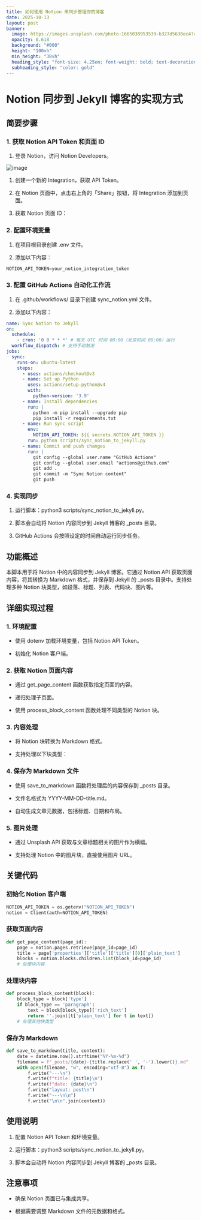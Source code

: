 ```yaml
---
title: 如何使用 Notion 来同步管理你的博客
date: 2025-10-13
layout: post
banner:
  image: https://images.unsplash.com/photo-1665038953539-b327d5638ec4?crop=entropy&cs=tinysrgb&fit=max&fm=jpg&ixid=M3w2OTIwMzJ8MHwxfHJhbmRvbXx8fHx8fHx8fDE3NjAzNTEwODZ8&ixlib=rb-4.1.0&q=80&w=1080
  opacity: 0.618
  background: "#000"
  height: "100vh"
  min_height: "38vh"
  heading_style: "font-size: 4.25em; font-weight: bold; text-decoration: underline"
  subheading_style: "color: gold"
---
```


# Notion 同步到 Jekyll 博客的实现方式

## 简要步骤

### 1. 获取 Notion API Token 和页面 ID

1. 登录 Notion，访问 Notion Developers。

![image](https://prod-files-secure.s3.us-west-2.amazonaws.com/a7a0cc5a-89b9-4cda-8686-1fba0ca52f40/d19c1afe-dea5-4312-9333-786b0ba83054/image.png?X-Amz-Algorithm=AWS4-HMAC-SHA256&X-Amz-Content-Sha256=UNSIGNED-PAYLOAD&X-Amz-Credential=ASIAZI2LB4665HPC7TYB%2F20251013%2Fus-west-2%2Fs3%2Faws4_request&X-Amz-Date=20251013T102444Z&X-Amz-Expires=3600&X-Amz-Security-Token=IQoJb3JpZ2luX2VjEJr%2F%2F%2F%2F%2F%2F%2F%2F%2F%2FwEaCXVzLXdlc3QtMiJHMEUCIFyNKcWGu16S5MvwChkywgKxNVtzLSKH6nSJuoPHpPlDAiEAtD90ZA9b%2FtIaLOX0IJ8e4z6aszW7gfsIayBXo9jZfN0q%2FwMIQxAAGgw2Mzc0MjMxODM4MDUiDH1Mj2o%2Fbc35KSMAQCrcA4HO4ZyWKjqGe%2B6LrPnmho2%2BJpdPDI7UewQMC8vW2N5OsqmuLef6opuW%2BtxJ6Dj0SUYkhQEV%2FK28h%2FdobWG7dyaYZdou1noFMaKDQ5%2FvkyGFlZyz1uvsZ6Eg4qwXq8Xkq%2BWV3kaJVpbou%2FkGgLhTnZn5gYgCMqrpwnrRloyBJcGvNdv0RaUPEQYw9HpZWwAH1IjmUZFZgwQtmohL8ym2Xf7qURImfZWeTzaKyyVcSCewfFjL2zez815zkEofpgzEQzCNCRHHSAF9iTJ12qr0pYrQIhUneas88bh8V0pOq4Bsv4cQhiPjYUV5sE0OX9F%2BNRhGzsXJTwlRA3Tm%2BTeVHLKZpkbj5GqVnLtdxrVzw4iydfuND%2FWmWkFKHLpv17W2t%2BpTFUNppIkY%2B0pNR9hFmr6%2Bo4k8ODHGSft050DfflYnOKe3zBH3qSAm1j1KCNbAmVRLMtVtmqQ9qznLfaykWGXsjUxDSLhDBjg%2BYzLaWdiOyeRKEqXBySxpu9wE7LvcrUrWk7la1dVY5nkJJo%2B8m5N%2F7JM9AqezTWRmhIT6y7pxaofxr0poVDGVhrNisKh73h29rOWvKmDIKPzPAROU5onnoHB3tEas%2FzHsBPRrkkqn7B3%2BCq6ssy%2F2SdQQMJyas8cGOqUB5B%2B2bVmJ4s7Sq%2BqXGuZUik3kIdn3KGxLmcBsXUW59WuCuY8Axyd64wQlNs21jbJNUDBREa0g3esKGpOqIdTpAes9iU1kt1R4SoU0J72kWIxAy5CLYVGlwph0vU%2Fcn7uNUSI56D09BexF2Nj3WVySlrKLvQIKcYmKRH4rnbbkuJLZk6lU1mRYcM68V%2BUj%2Fax%2Bl%2FJHk4neNY9gKWccMORo%2FnJoeX2V&X-Amz-Signature=7db68ceef9cd79e3f2f87d8331829f4ac6e9d92d7a49a71d93b569e63a176d51&X-Amz-SignedHeaders=host&x-amz-checksum-mode=ENABLED&x-id=GetObject)

1. 创建一个新的 Integration，获取 API Token。

1. 在 Notion 页面中，点击右上角的「Share」按钮，将 Integration 添加到页面。

1. 获取 Notion 页面 ID：


### 2. 配置环境变量

1. 在项目根目录创建 .env 文件。

1. 添加以下内容：

```javascript
NOTION_API_TOKEN=your_notion_integration_token
```

### 3. 配置 GitHub Actions 自动化工作流

1. 在 .github/workflows/ 目录下创建 sync_notion.yml 文件。

1. 添加以下内容：

```yaml
name: Sync Notion to Jekyll
on:
  schedule:
    - cron: '0 0 * * *' # 每天 UTC 时间 00:00（北京时间 08:00）运行
  workflow_dispatch: # 支持手动触发
jobs:
  sync:
    runs-on: ubuntu-latest
    steps:
      - uses: actions/checkout@v3
      - name: Set up Python
        uses: actions/setup-python@v4
        with:
          python-version: '3.9'
      - name: Install dependencies
        run: |
          python -m pip install --upgrade pip
          pip install -r requirements.txt
      - name: Run sync script
        env:
          NOTION_API_TOKEN: ${{ secrets.NOTION_API_TOKEN }}
        run: python scripts/sync_notion_to_jekyll.py
      - name: Commit and push changes
        run: |
          git config --global user.name "GitHub Actions"
          git config --global user.email "actions@github.com"
          git add .
          git commit -m "Sync Notion content"
          git push
```

### 4. 实现同步

1. 运行脚本：python3 scripts/sync_notion_to_jekyll.py。

1. 脚本会自动将 Notion 内容同步到 Jekyll 博客的 _posts 目录。

1. GitHub Actions 会按照设定的时间自动运行同步任务。

## 功能概述

本脚本用于将 Notion 中的内容同步到 Jekyll 博客。它通过 Notion API 获取页面内容，将其转换为 Markdown 格式，并保存到 Jekyll 的 _posts 目录中。支持处理多种 Notion 块类型，如段落、标题、列表、代码块、图片等。

## 详细实现过程

### 1. 环境配置

- 使用 dotenv 加载环境变量，包括 Notion API Token。

- 初始化 Notion 客户端。

### 2. 获取 Notion 页面内容

- 通过 get_page_content 函数获取指定页面的内容。

- 递归处理子页面。

- 使用 process_block_content 函数处理不同类型的 Notion 块。

### 3. 内容处理

- 将 Notion 块转换为 Markdown 格式。

- 支持处理以下块类型：


### 4. 保存为 Markdown 文件

- 使用 save_to_markdown 函数将处理后的内容保存到 _posts 目录。

- 文件名格式为 YYYY-MM-DD-title.md。

- 自动生成文章元数据，包括标题、日期和布局。

### 5. 图片处理

- 通过 Unsplash API 获取与文章标题相关的图片作为横幅。

- 支持处理 Notion 中的图片块，直接使用图片 URL。

## 关键代码

### 初始化 Notion 客户端

```python
NOTION_API_TOKEN = os.getenv("NOTION_API_TOKEN")
notion = Client(auth=NOTION_API_TOKEN)
```

### 获取页面内容

```python
def get_page_content(page_id):
    page = notion.pages.retrieve(page_id=page_id)
    title = page['properties']['title']['title'][0]['plain_text']
    blocks = notion.blocks.children.list(block_id=page_id)
    # 处理块内容
```

### 处理块内容

```python
def process_block_content(block):
    block_type = block['type']
    if block_type == 'paragraph':
        text = block[block_type]['rich_text']
        return ''.join([t['plain_text'] for t in text])
    # 处理其他块类型
```

### 保存为 Markdown

```python
def save_to_markdown(title, content):
    date = datetime.now().strftime("%Y-%m-%d")
    filename = f"_posts/{date}-{title.replace(' ', '-').lower()}.md"
    with open(filename, "w", encoding="utf-8") as f:
        f.write("---\n")
        f.write(f"title: {title}\n")
        f.write(f"date: {date}\n")
        f.write("layout: post\n")
        f.write("---\n\n")
        f.write("\n\n".join(content))
```

## 使用说明

1. 配置 Notion API Token 和环境变量。

1. 运行脚本：python3 scripts/sync_notion_to_jekyll.py。

1. 脚本会自动将 Notion 内容同步到 Jekyll 博客的 _posts 目录。

## 注意事项

- 确保 Notion 页面已与集成共享。

- 根据需要调整 Markdown 文件的元数据和格式。